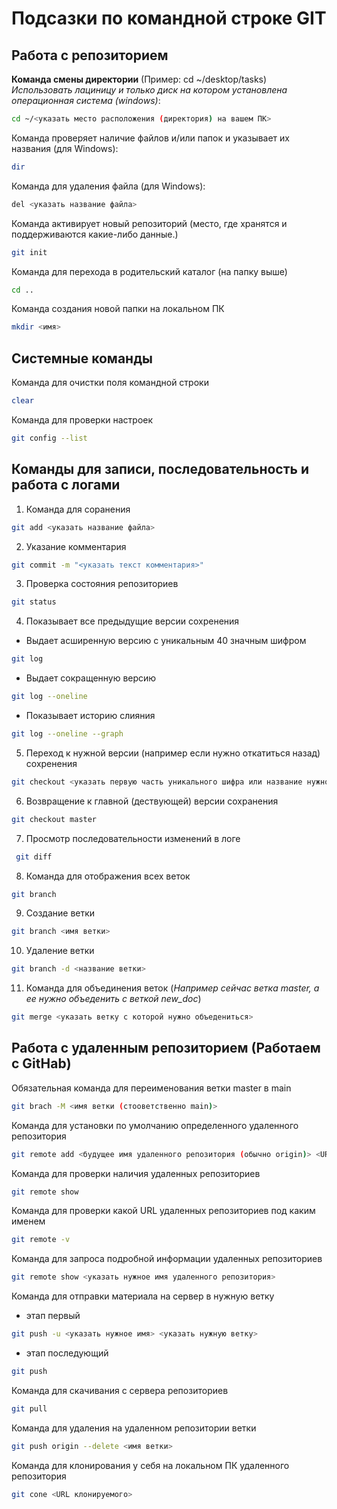 # Подсазки по командной строке GIT
## Работа с репозиторием

**Команда смены директории** (Пример: cd ~/desktop/tasks)\
*Использовать лациницу и только диск на котором установлена операционная система (windows)*:
```sh
cd ~/<указать место расположения (директория) на вашем ПК> 
```
Команда проверяет наличие файлов и/или папок и указывает их названия (для Windows):
```sh
dir
```
Команда для удаления файла (для Windows):
```sh
del <указать название файла>
```
Команда активирует новый репозиторий (место, где хранятся и поддерживаются какие-либо данные.)
```sh
git init
```
Команда для перехода в родительский каталог (на папку выше)
```sh
cd ..
```
Команда создания новой папки на локальном ПК
```sh
mkdir <имя>
```

## Системные команды

Команда для очистки поля командной строки 
```sh
clear
```

Команда для проверки настроек
```sh
git config --list
```

## Команды для записи, последовательность и работа с логами

1. Команда для соранения
```sh
git add <указать название файла>
```
2. Указание комментария
```sh
git commit -m "<указать текст комментария>"
```
3. Проверка состояния репозиториев
```sh
git status
```
4. Показывает все предыдущие версии сохренения 
* Выдает асширенную версию с уникальным 40 значным шифром
```sh
git log 
```
* Выдает сокращенную версию
```sh
git log --oneline 
```
* Показывает историю слияния
```sh
git log --oneline --graph
```
5. Переход к нужной версии (например если нужно откатиться назад) сохренения
```sh
git checkout <указать первую часть уникального шифра или название нужной ветки>
```
6. Возвращение к главной (дествующей) версии сохранения
```sh
git checkout master
``` 
7. Просмотр последовательности изменений в логе
```sh
 git diff 
```
8. Команда для отображения всех веток
```sh
git branch
```
9. Создание ветки
```sh
git branch <имя ветки>
```
10. Удаление ветки
```sh
git branch -d <название ветки>
```
11. Команда для объединения веток (*Например сейчас ветка master, а ее нужно объеденить с веткой new_doc*)
```sh
git merge <указать ветку с которой нужно объедениться> 
```

## Работа с удаленным репозиторием (Работаем с GitHab)
Обязательная команда для переименования ветки master в main
```sh
git brach -M <имя ветки (стооветственно main)>
```
Команда для установки по умолчанию определенного удаленного репозитория
```sh
git remote add <будущее имя удаленного репозитория (обычно origin)> <URL (Копируется из удаленного репозитория)>
```
Команда для проверки наличия удаленных репозиториев
```sh
git remote show
```
Команда для проверки какой URL удаленных репозиториев под каким именем
```sh
git remote -v
```
Команда для запроса подробной информации удаленных репозиториев
```sh
git remote show <указать нужное имя удаленного репозитория>
```
Команда для отправки материала на сервер в нужную ветку
* этап первый
```sh
git push -u <указать нужное имя> <указать нужную ветку>
```
* этап последующий
```sh
git push
```
Команда для скачивания с сервера репозиториев
```sh
git pull
```
Команда для удаления на удаленном репозитории ветки
```sh
git push origin --delete <имя ветки>
``` 
Команда для клонирования у себя на локальном ПК удаленного репозитория
```sh
git cone <URL клонируемого>
```